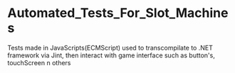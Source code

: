 # Automated_Tests_For_Slot_Machines
Tests made in JavaScripts(ECMScript) used to transcompilate to .NET framework via Jint, then interact with game interface such as button's, touchScreen n others 

